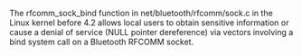 The rfcomm_sock_bind function in net/bluetooth/rfcomm/sock.c in the Linux kernel before 4.2 allows local users to obtain sensitive information or cause a denial of service (NULL pointer dereference) via vectors involving a bind system call on a Bluetooth RFCOMM socket.